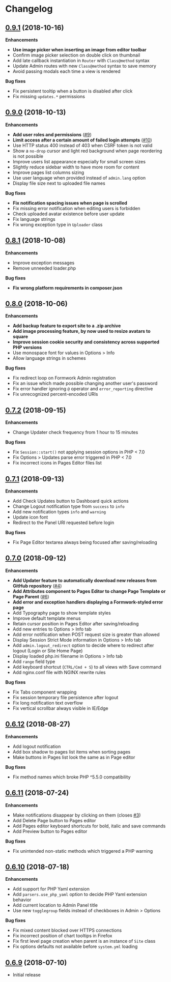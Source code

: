 # Changelog

## [0.9.1](https://github.com/giuscris/formwork/releases/tag/0.9.1) (2018-10-16)

**Enhancements**

 * **Use image picker when inserting an image from editor toolbar**
 * Confirm image picker selection on double click on thumbnail
 * Add late callback instantiation in `Router` with `Class@method` syntax
 * Update Admin routes with new `Class@method` syntax to save memory
 * Avoid passing modals each time a view is rendered

**Bug fixes**

 * Fix persistent tooltip when a button is disabled after click
 * Fix missing `updates.*` permissions

## [0.9.0](https://github.com/giuscris/formwork/releases/tag/0.9.0) (2018-10-13)

**Enhancements**

 * **Add user roles and permissions** ([#9](https://github.com/giuscris/formwork/pull/9))
 * **Limit access after a certain amount of failed login attempts** ([#10](https://github.com/giuscris/formwork/pull/10))
 * Use HTTP status 400 instead of 403 when CSRF token is not valid
 * Show a `no-drop` cursor and light red background when page reordering is not possible
 * Improve users list appearance especially for small screen sizes
 * Slightly reduce sidebar width to have more room for content
 * Improve pages list columns sizing
 * Use user language when provided instead of `admin.lang` option
 * Display file size next to uploaded file names

**Bug fixes**

 * **Fix notification spacing issues when page is scrolled**
 * Fix missing error notification when editing users is forbidden
 * Check uploaded avatar existence before user update
 * Fix language strings
 * Fix wrong exception type in `Uploader` class

## [0.8.1](https://github.com/giuscris/formwork/releases/tag/0.8.1) (2018-10-08)

**Enhancements**

 * Improve exception messages
 * Remove unneeded loader.php

**Bug fixes**

 * **Fix wrong platform requirements in composer.json**

## [0.8.0](https://github.com/giuscris/formwork/releases/tag/0.8.0) (2018-10-06)

**Enhancements**

 * **Add backup feature to export site to a .zip archive**
 * **Add image processing feature, by now used to resize avatars to square**
 * **Improve session cookie security and consistency across supported PHP versions**
 * Use monospace font for values in Options > Info
 * Allow language strings in schemes

**Bug fixes**

 * Fix redirect loop on Formwork Admin registration
 * Fix an issue which made possible changing another user's password
 * Fix error handler ignoring `@` operator and `error_reporting` directive
 * Fix unrecognized percent-encoded URIs

## [0.7.2](https://github.com/giuscris/formwork/releases/tag/0.7.2) (2018-09-15)

**Enhancements**

 * Change Updater check frequency from 1 hour to 15 minutes

**Bug fixes**

 * Fix `Session::start()` not applying session options in PHP < 7.0
 * Fix Options > Updates parse error triggered in PHP < 7.0
 * Fix incorrect icons in Pages Editor files list

## [0.7.1](https://github.com/giuscris/formwork/releases/tag/0.7.1) (2018-09-13)

**Enhancements**

 * Add Check Updates button to Dashboard quick actions
 * Change Logout notification type from `success` to `info`
 * Add new notification types `info` and `warning`
 * Update icon font
 * Redirect to the Panel URI requested before login

**Bug fixes**

 * Fix Page Editor textarea always being focused after saving/reloading

## [0.7.0](https://github.com/giuscris/formwork/releases/tag/0.7.0) (2018-09-12)

**Enhancements**

 * **Add Updater feature to automatically download new releases from GitHub repository** ([#4](https://github.com/giuscris/formwork/pull/4))
 * **Add Attributes component to Pages Editor to change Page Template or Page Parent** ([#6](https://github.com/giuscris/formwork/pull/6))
 * **Add error and exception handlers displaying a Formwork-styled error page**
 * Add Typography page to show template styles
 * Improve default template menus
 * Retain cursor position in Pages Editor after saving/reloading
 * Add new entries to Options > Info tab
 * Add error notification when POST request size is greater than allowed
 * Display Session Strict Mode information in Options > Info tab
 * Add `admin.logout_redirect` option to decide where to redirect after logout (Login or Site Home Page)
 * Display loaded php.ini filename in Options > Info tab
 * Add `range` field type
 * Add keyboard shortcut (`CTRL/Cmd + S`) to all views with Save command
 * Add nginx.conf file with NGINX rewrite rules

**Bug fixes**

 * Fix Tabs component wrapping
 * Fix session temporary file persistence after logout
 * Fix long notification text overflow
 * Fix vertical scrollbar always visible in IE/Edge

## [0.6.12](https://github.com/giuscris/formwork/releases/tag/0.6.12) (2018-08-27)

**Enhancements**

 * Add logout notification
 * Add box shadow to pages list items when sorting pages
 * Make buttons in Pages list look the same as in Page editor

**Bug fixes**

 * Fix method names which broke PHP ^5.5.0 compatibility

## [0.6.11](https://github.com/giuscris/formwork/releases/tag/0.6.11) (2018-07-24)

**Enhancements**

 * Make notifications disappear by clicking on them (closes [#3](https://github.com/giuscris/formwork/issues/3))
 * Add Delete Page button to Pages editor
 * Add Pages editor keyboard shortcuts for bold, italic and save commands
 * Add Preview button to Pages editor

**Bug fixes**

 * Fix unintended non-static methods which triggered a PHP warning

## [0.6.10](https://github.com/giuscris/formwork/releases/tag/0.6.10) (2018-07-18)

**Enhancements**

 * Add support for PHP Yaml extension
 * Add `parsers.use_php_yaml` option to decide PHP Yaml extension behavior
 * Add current location to Admin Panel title
 * Use new `togglegroup` fields instead of checkboxes in Admin > Options

**Bug fixes**

 * Fix mixed content blocked over HTTPS connections
 * Fix incorrect position of chart tooltips in Firefox
 * Fix first level page creation when parent is an instance of `Site` class
 * Fix options defaults not available before `system.yml` loading

## [0.6.9](https://github.com/giuscris/formwork/releases/tag/0.6.9) (2018-07-10)

 * Initial release
